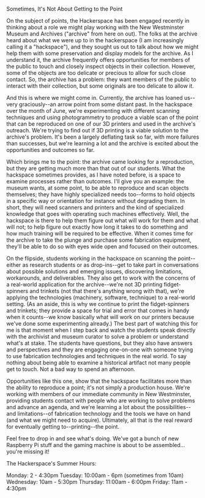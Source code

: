 

Sometimes, It's Not About Getting to the Point

On the subject of points, the Hackerspace has been engaged recently in thinking about a role we might play working with the New Westminster Museum and Archives ("archive" from here on out). The folks at the archive heard about what we were up to in the hackerspace (I am increasingly calling it a "hackspace"), and they sought us out to talk about how we might help them with some preservation and display models for the archive. As I understand it, the archive frequently offers opportunities for members of the public to touch and closely inspect objects in their collection. However, some of the objects are too delicate or precious to allow for such close contact. So, the archive has a problem: they want members of the public to interact with their collection, but some originals are too delicate to allow it. 

And this is where we might come in. Currently, the archive has loaned us--very graciously--an arrow point from some distant past. In the hackspace over the month of June, we're experimenting with different scanning techniques and using photogrammetry to produce a viable scan of the point that can be reproduced on one of our 3D printers and used in the archive's outreach. We're trying to find out if 3D printing is a viable solution to the archive's problem. It's been a largely deflating task so far, with more failures than successes, but we're learning a lot and the archive is excited about the opportunities and outcomes so far. 

Which brings me to the point: the archive came looking for a reproduction, but they are getting much more than that out of our students. What the hackspace sometimes provides, as I have noted before, is a space to examine processes rather than outcomes. I'll give you an example: the museum wants, at some point, to be able to reproduce and scan objects themselves; they have highly specialized needs too--forms to hold objects in a specific way or orientation for instance without degrading them. In short, they will need scanners and printers and the kind of specialized knowledge that goes with operating such machines effectively. Well, the hackspace is there to help them figure out what will work for them and what will not; to help figure out exactly how long it takes to do something and how much training will be required to be effective. When it comes time for the archive to take the plunge and purchase some fabrication equipment, they'll be able to do so with eyes wide open and focused on their outcomes. 

On the flipside, students working in the hackspace on scanning the point--either as research students or as drop-ins--get to take part in conversations about possible solutions and emerging issues, discovering limitations, workarounds, and deliverables. They also get to work with the concerns of a real-world application for the archive--we're not 3D printing fidget-spinners and trinkets (not that there's anything wrong with that), we're applying the technologies (machinery, software, technique) to a real-world setting. (As an aside, this is why we continue to print the fidget-spinners and trinkets; they provide a space for trial and error that comes in handy when it counts--we know basically what will work on our printers because we've done some experimenting already.) The best part of watching this for me is that moment when I step back and watch the students speak directly with the archivist and museum curator to solve a problem or understand what's at stake. The students have questions, but they also have answers and perspectives and they are engaging one-on-one with someone trying to use fabrication technologies and techniques in the real world. To say nothing about being able to examine a historical artifact not many people get to touch. Not a bad way to spend an afternoon. 

Opportunities like this one, show that the hackspace facilitates more than the ability to reproduce a point; it's not simply a production house. We're working with members of our immediate community in New Westminster, providing students contact with people who are working to solve problems and advance an agenda, and we're learning a lot about the possibilities--and limitations--of fabrication technology and the tools we have on hand (and what we might need to acquire). Ultimately, all that is the real reward for eventually getting to--printing--the point. 

Feel free to drop in and see what's doing. We've got a bunch of new Raspberry Pi stuff and the gaming machine is about to be assembled... you're missing it!

The Hackerspace's Summer Hours: 

Monday: 2 - 4:30pmTuesday: 10:00am - 6pm (sometimes from 10am)Wednesday: 10am - 5:30pmThursday: 11:00am - 6:00pmFriday: 11am - 4:30pm